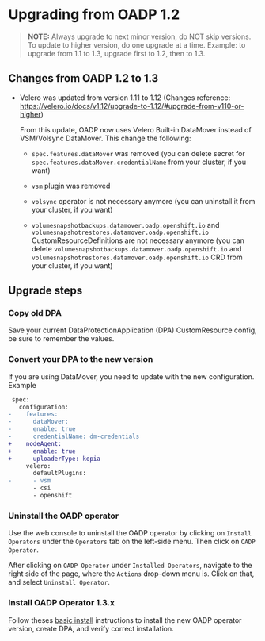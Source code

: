 # Upgrading from OADP 1.2

> **NOTE:** Always upgrade to next minor version, do NOT skip versions. To update to higher version, do one upgrade at a time. Example: to upgrade from 1.1 to 1.3, upgrade first to 1.2, then to 1.3.
## Changes from OADP 1.2 to 1.3

- Velero was updated from version 1.11 to 1.12 (Changes reference: https://velero.io/docs/v1.12/upgrade-to-1.12/#upgrade-from-v110-or-higher)

    From this update, OADP now uses Velero Built-in DataMover instead of VSM/Volsync DataMover. This change the following:

    - `spec.features.dataMover` was removed (you can delete secret for `spec.features.dataMover.credentialName` from your cluster, if you want)

    - `vsm` plugin was removed

    - `volsync` operator is not necessary anymore (you can uninstall it from your cluster, if you want)

    - `volumesnapshotbackups.datamover.oadp.openshift.io` and `volumesnapshotrestores.datamover.oadp.openshift.io` CustomResourceDefinitions are not necessary anymore (you can delete `volumesnapshotbackups.datamover.oadp.openshift.io` and `volumesnapshotrestores.datamover.oadp.openshift.io` CRD from your cluster, if you want)

## Upgrade steps

### Copy old DPA

Save your current DataProtectionApplication (DPA) CustomResource config, be sure to remember the values.

### Convert your DPA to the new version

If you are using DataMover, you need to update with the new configuration. Example
```diff
 spec:
   configuration:
-    features:
-      dataMover:
-      enable: true
-      credentialName: dm-credentials
+    nodeAgent:
+      enable: true
+      uploaderType: kopia
     velero:
       defaultPlugins:
-      - vsm
       - csi
       - openshift
```

### Uninstall the OADP operator

Use the web console to uninstall the OADP operator by clicking on `Install Operators` under the `Operators` tab on the left-side menu. Then click on `OADP Operator`.

After clicking on `OADP Operator` under `Installed Operators`, navigate to the right side of the page, where the `Actions` drop-down menu is. Click on that, and select `Uninstall Operator`.

### Install OADP Operator 1.3.x

Follow theses [basic install](../docs/install_olm.md) instructions to install the new OADP operator version, create DPA, and verify correct installation.
